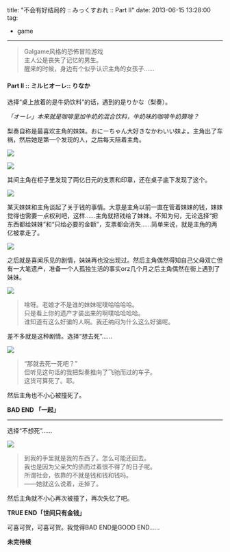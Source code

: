 title: "不会有好结局的 :: みっくすおれ :: Part II"
date: 2013-06-15 13:28:00
tag:
- game
---
> Galgame风格的恐怖冒险游戏  
> 主人公是丧失了记忆的男生。  
> 醒来的时候，身边有个似乎认识主角的女孩子……

#### Part II :: ミルヒオーレ:: りなか

选择“桌上放着的是牛奶饮料”的话，遇到的是りかな（梨奏）。

*「オーレ」本来就是咖啡里加牛奶的混合饮料，牛奶味的咖啡牛奶算啥？*

梨奏自称是最喜欢主角的妹妹。おにーちゃん大好きなかわいい妹よ。主角出了车祸，然后她是第一个发现的人，之后每天陪着主角。

![](http://media.tumblr.com/9da0835c871b7f059e39767ff0510ed1/tumblr_inline_mof6bzqvyd1qz4rgp.png)

![](http://media.tumblr.com/d086663a52b8fa10a5cc2116e1444cc8/tumblr_inline_mof6caccal1qz4rgp.png)

其间主角在柜子里发现了两亿日元的支票和印章，还在桌子底下发现了这个。

![](http://media.tumblr.com/1f1537b9345200564f06869519c35a55/tumblr_inline_mof6ctlwCR1qz4rgp.png)  

某天妹妹和主角谈起了关于钱的事情。大意是主角以前一直在管着妹妹的钱，妹妹觉得也需要一点权利吧，这样……主角就把钱给了妹妹。不知为何，无论选择“把东西都给妹妹”和“只给必要的金额”，支票都会消失……简单来说，就是主角的两亿被拿走了。

![](http://media.tumblr.com/068f044b9cabeabaf3725ed370493c12/tumblr_inline_mof6e1AyBN1qz4rgp.png)

之后就是喜闻乐见的剧情，妹妹再也没出现过。然后主角偶然得知自己父母双亡但有一大笔遗产，准备一个人孤独生活的事实orz几个月之后主角偶然在街上遇到了妹妹。

![](http://media.tumblr.com/04e1d943f5e7e4659b09ea8f167de497/tumblr_inline_mof6euFJfh1qz4rgp.png)

> 啥呀。老娘才不是谁的妹妹呢噗哈哈哈哈。  
> 只是看上你的遗产才装出来的啊噗哈哈哈哈。  
> 谁知道有这么好骗的人啊。我还纳闷为什么这么好骗呢。
 
差不多就是这种剧情。选择“想去死”……
  
![](http://media.tumblr.com/f9e0622f1c49195ab5c513ca53e54cc8/tumblr_inline_mof6g8PWko1qz4rgp.png)

> “那就去死一死吧？”  
> 但听见这句话的我把梨奏推向了飞驰而过的车子。  
> 这货可算死了。耶。  

然后主角也不小心被撞死了。  

**BAD END 「一起」**

- - -

选择“不想死”……  

![](http://media.tumblr.com/a3c7adc2abe3cd1a084cdfbf767e69a9/tumblr_inline_mof6jppvBW1qz4rgp.png)
 
> 到我的手里就是我的东西了。怎么可能还回去。  
> 我也是因为父亲欠的债而过着很不得了的日子呢。  
> 所谓社会，依靠的不就是钱和钱和钱吗。  
> ——她就这么说着，走掉了。

然后主角就不小心再次被撞了，再次失忆了吧。  

**TRUE END「世间只有金钱」**  

可喜可贺，可喜可贺。我觉得BAD END是GOOD END……

**未完待续**
